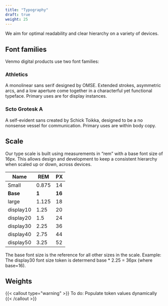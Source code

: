 ```yaml
---
title: "Typography"
draft: true
weight: 25
---
```


We aim for optimal readability and clear hierarchy on a variety of devices.

## Font families
Venmo digital products use two font families:

### Athletics
A monolinear sans serif designed by OMSE. Extended strokes, asymmetric arcs, and a low aperture come together in a characterful yet functional typeface. Primary uses are for display instances.

### Scto Grotesk A
A self-evident sans created by Schick Toikka, designed to be a no nonsense vessel for communication. Primary uses are within body copy.

## Scale
Our type scale is built using measurements in “rem” with a base font size of 16px. This allows design and development to keep a consistent hierarchy when scaled up or down, across devices.

| Name      | REM      | PX     |
| --------  | -------- | ------ |
| Small     | 0.875    | 14     |
| **Base** | **1**    | **16**  |
| large     | 1.125    | 18     |
| display10  | 1.25    | 20     |
| display20  | 1.5    | 24     |
| display30  | 2.25   | 36     |
| display40  | 2.75    | 44     |
| display50  | 3.25    | 52     |

The base font size is the reference for all other sizes in the scale. 
Example: The display30 font size token is determend base * 2.25 = 36px (where base=16).

## Weights

{{< callout type="warning" >}}
  To do: Populate token values dynamically
{{< /callout >}}
